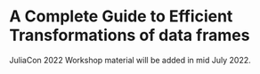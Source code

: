 # A Complete Guide to Efficient Transformations of data frames

JuliaCon 2022 Workshop material will be added in mid July 2022.

